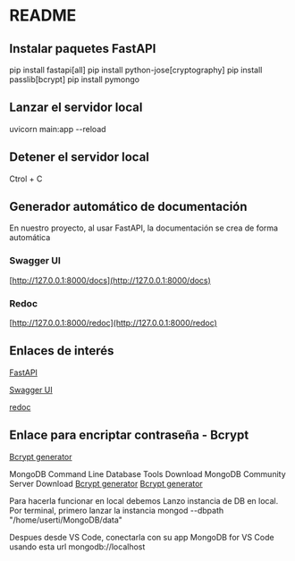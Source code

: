 # README

## Instalar paquetes FastAPI

pip install fastapi[all]
pip install python-jose[cryptography]
pip install passlib[bcrypt]
pip install pymongo

## Lanzar el servidor local

uvicorn main:app --reload

## Detener el servidor local

Ctrol + C

## Generador automático de documentación

En nuestro proyecto, al usar FastAPI, la documentación se crea de forma automática

### Swagger UI

[http://127.0.0.1:8000/docs](http://127.0.0.1:8000/docs)

### Redoc

[http://127.0.0.1:8000/redoc](http://127.0.0.1:8000/redoc)

## Enlaces de interés

[FastAPI](https://fastapi.tiangolo.com/)

[Swagger UI](https://swagger.io/tools/swagger-ui/)

[redoc](https://dev.to/williamdelaespriella/redoc-documentacion-agil-libre-de-dependencias-1jhk)

## Enlace para encriptar contraseña - Bcrypt

[Bcrypt generator](https://bcrypt-generator.com/https://bcrypt-generator.com/)

MongoDB Command Line Database Tools Download
MongoDB Community Server Download
[Bcrypt generator](https://www.mongodb.com/try/download/bi-connector)
[Bcrypt generator](https://www.mongodb.com/docs/manual/tutorial/install-mongodb-on-ubuntu/#std-label-install-mdb-community-ubuntu)

Para hacerla funcionar en local debemos
Lanzo instancia de DB en local.
Por terminal, primero lanzar la instancia
mongod --dbpath "/home/userti/MongoDB/data"

Despues desde VS Code, conectarla con su app
MongoDB for VS Code
usando esta url
mongodb://localhost
